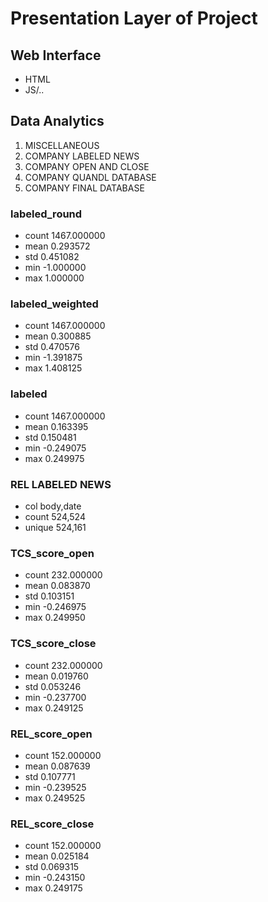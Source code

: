 # Presentation Layer of Project

## Web Interface
- HTML
- JS/..

## Data Analytics
1. MISCELLANEOUS
2. COMPANY LABELED NEWS
3. COMPANY OPEN AND CLOSE
4. COMPANY QUANDL DATABASE
5. COMPANY FINAL DATABASE

### labeled_round
- count 1467.000000
- mean  0.293572
- std   0.451082
- min   -1.000000
- max   1.000000
### labeled_weighted
- count 1467.000000
- mean  0.300885
- std   0.470576
- min   -1.391875
- max   1.408125
### labeled
- count 1467.000000
- mean  0.163395
- std   0.150481
- min   -0.249075
- max   0.249975

### REL LABELED NEWS
- col body,date
- count 524,524   
- unique  524,161   


### TCS_score_open
- count  232.000000
- mean     0.083870
- std      0.103151
- min     -0.246975
- max      0.249950
### TCS_score_close

- count  232.000000
- mean     0.019760
- std      0.053246
- min     -0.237700
- max      0.249125
### REL_score_open
- count  152.000000
- mean     0.087639
- std      0.107771
- min     -0.239525
- max      0.249525
### REL_score_close
- count  152.000000
- mean     0.025184
- std      0.069315
- min     -0.243150
- max      0.249175
